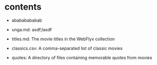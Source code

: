# contents
- abababababab

- unga.md: asdf;lasdf
- titles.md: The movie titles in the WebFlyx collection
- classics.csv: A comma-separated list of classic movies
- quotes: A directory of files containing memorable quotes from movies
